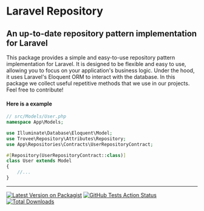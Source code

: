# Laravel Repository
## An up-to-date repository pattern implementation for Laravel

This package provides a simple and easy-to-use repository pattern implementation for Laravel. It is designed to be flexible and easy to use, allowing you to focus on your application's business logic.
Under the hood, it uses Laravel's Eloquent ORM to interact with the database. In this package we collect useful repetitive methods that we use in our projects. Feel free to contribute!


#### Here is a example
```php
// src/Models/User.php
namespace App\Models;

use Illuminate\Database\Eloquent\Model;
use Trovee\Repository\Attributes\Repository;
use App\Repositories\Contracts\UserRepositoryContract;

#[Repository(UserRepositoryContract::class)]
class User extends Model
{
    //...
}
```


-----
[![Latest Version on Packagist](https://img.shields.io/packagist/v/trovee/laravel-repository.svg?style=flat-square)](https://packagist.org/packages/trovee/laravel-repository)
[![GitHub Tests Action Status](https://img.shields.io/github/actions/workflow/status/trovee/laravel-repository/tester.yaml?branch=main)](https://github.com/trovee/laravel-repository/actions/workflows/tester.yaml)
[![Total Downloads](https://img.shields.io/packagist/dt/trovee/laravel-repository.svg?style=flat-square)](https://packagist.org/packages/trovee/laravel-repository)


